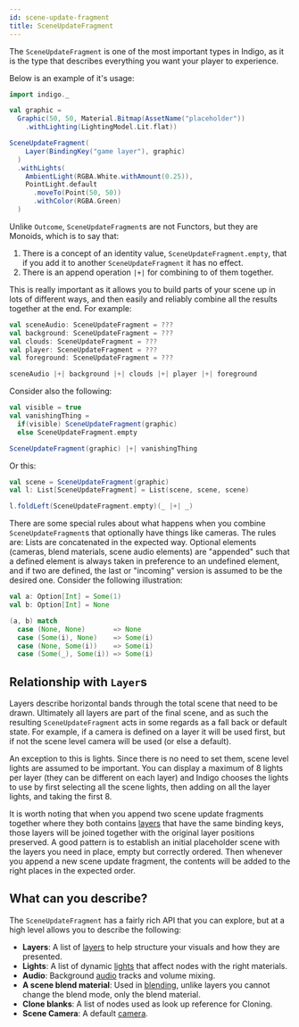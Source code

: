 ```yaml
---
id: scene-update-fragment
title: SceneUpdateFragment
---
```


The `SceneUpdateFragment` is one of the most important types in Indigo, as it is the type that describes everything you want your player to experience.

Below is an example of it's usage:

```scala
import indigo._

val graphic =
  Graphic(50, 50, Material.Bitmap(AssetName("placeholder"))
    .withLighting(LightingModel.Lit.flat))

SceneUpdateFragment(
    Layer(BindingKey("game layer"), graphic)
  )
  .withLights(
    AmbientLight(RGBA.White.withAmount(0.25)),
    PointLight.default
      .moveTo(Point(50, 50))
      .withColor(RGBA.Green)
  )
```

Unlike `Outcome`, `SceneUpdateFragment`s are not Functors, but they are Monoids, which is to say that:

1. There is a concept of an identity value, `SceneUpdateFragment.empty`, that if you add it to another `SceneUpdateFragment` it has no effect.
2. There is an append operation `|+|` for combining to of them together.

This is really important as it allows you to build parts of your scene up in lots of different ways, and then easily and reliably combine all the results together at the end. For example:

```scala
val sceneAudio: SceneUpdateFragment = ???
val background: SceneUpdateFragment = ???
val clouds: SceneUpdateFragment = ???
val player: SceneUpdateFragment = ???
val foreground: SceneUpdateFragment = ???

sceneAudio |+| background |+| clouds |+| player |+| foreground
```

Consider also the following:

```scala
val visible = true
val vanishingThing =
  if(visible) SceneUpdateFragment(graphic)
  else SceneUpdateFragment.empty

SceneUpdateFragment(graphic) |+| vanishingThing
```

Or this:

```scala
val scene = SceneUpdateFragment(graphic)
val l: List[SceneUpdateFragment] = List(scene, scene, scene)

l.foldLeft(SceneUpdateFragment.empty)(_ |+| _)
```

There are some special rules about what happens when you combine `SceneUpdateFragment`s that optionally have things like cameras. The rules are: Lists are concatenated in the expected way. Optional elements (cameras, blend materials, scene audio elements) are "appended" such that a defined element is always taken in preference to an undefined element, and if two are defined, the last or "incoming" version is assumed to be the desired one. Consider the following illustration:

```scala
val a: Option[Int] = Some(1)
val b: Option[Int] = None

(a, b) match
  case (None, None)       => None
  case (Some(i), None)    => Some(i)
  case (None, Some(i))    => Some(i)
  case (Some(_), Some(i)) => Some(i)
```

## Relationship with `Layer`s

Layers describe horizontal bands through the total scene that need to be drawn. Ultimately all layers are part of the final scene, and as such the resulting `SceneUpdateFragment` acts in some regards as a fall back or default state. For example, if a camera is defined on a layer it will be used first, but if not the scene level camera will be used (or else a default).

An exception to this is lights. Since there is no need to set them, scene level lights are assumed to be important. You can display a maximum of 8 lights per layer (they can be different on each layer) and Indigo chooses the lights to use by first selecting all the scene lights, then adding on all the layer lights, and taking the first 8.

It is worth noting that when you append two scene update fragments together where they both contains [layers](layers.md) that have the same binding keys, those layers will be joined together with the original layer positions preserved. A good pattern is to establish an initial placeholder scene with the layers you need in place, empty but correctly ordered. Then whenever you append a new scene update fragment, the contents will be added to the right places in the expected order.

## What can you describe?

The `SceneUpdateFragment` has a fairly rich API that you can explore, but at a high level allows you to describe the following:

- **Layers**: A list of [layers](layers.md) to help structure your visuals and how they are presented.
- **Lights**: A list of dynamic [lights](lighting.md) that affect nodes with the right materials.
- **Audio**: Background [audio](audio.md) tracks and volume mixing.
- **A scene blend material**: Used in [blending](shaders/blending.md), unlike layers you cannot change the blend mode, only the blend material.
- **Clone blanks**: A list of nodes used as look up reference for Cloning.
- **Scene Camera**: A default [camera](camera.md).

